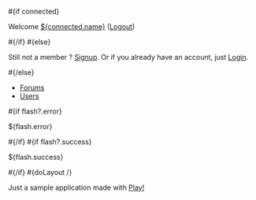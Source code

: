 \#{if connected}

Welcome <a href="@%7BUsers.show(connected.id)%7D" class="connectedUser">${connected.name}</a> ([Logout](@%7BApplication.logout%7D))

\#{/if} \#{else}

Still not a member ? [Signup](@%7BApplication.signup%7D). Or if you already have an account, just [Login](@%7BApplication.login%7D).

\#{/else}

- <a href="@%7BForums.index%7D" class="${request?.controller == &#39;Forums&#39; || request?.controller == &#39;Topics&#39; ? &#39;selected&#39; : &#39;&#39;}">Forums</a>
- <a href="@%7BUsers.index%7D" class="${request?.controller == &#39;Users&#39; ? &#39;selected&#39; : &#39;&#39;}">Users</a>

\#{if flash?.error}

${flash.error}

\#{/if} \#{if flash?.success}

${flash.success}

\#{/if} \#{doLayout /}

Just a sample application made with [Play!](http://www.playframework.org)
